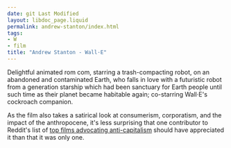 ```yaml
---
date: git Last Modified
layout: libdoc_page.liquid
permalink: andrew-stanton/index.html
tags:
- W
- film
title: "Andrew Stanton - Wall·E"
---
```


Delightful animated rom com, starring a trash-compacting  robot, on an abandoned and contaminated Earth, who falls in love with a  futuristic robot from a generation starship which had been sanctuary for Earth  people until such time as their planet became habitable again; co-starring  Wall·E's cockroach companion.

As the film also takes a satirical look at consumerism,  corporatism, and the impact of the anthropocene, it's less surprising that one  contributor to Reddit's list of <a href="https://www.reddit.com/r/Anarchism/comments/2a2r93/can_we_compile_a_list_of_the_top_films_advocating/"> top films advocating anti-capitalism</a> should have appreciated it than that it  was only one.